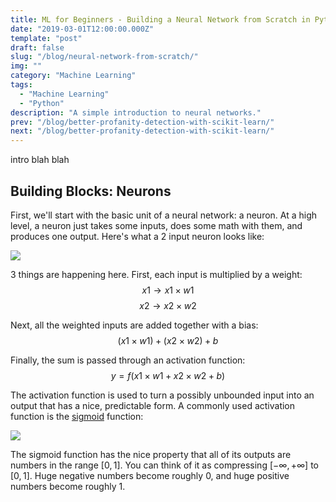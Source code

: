 ```yaml
---
title: ML for Beginners - Building a Neural Network from Scratch in Python
date: "2019-03-01T12:00:00.000Z"
template: "post"
draft: false
slug: "/blog/neural-network-from-scratch/"
img: ""
category: "Machine Learning"
tags:
  - "Machine Learning"
  - "Python"
description: "A simple introduction to neural networks."
prev: "/blog/better-profanity-detection-with-scikit-learn/"
next: "/blog/better-profanity-detection-with-scikit-learn/"
---
```

intro blah blah

## Building Blocks: Neurons

First, we'll start with the basic unit of a neural network: a neuron. At a high level, a neuron just takes some inputs, does some math with them, and produces one output. Here's what a 2 input neuron looks like:

![](/media/neural-network-post/perceptron.svg)

3 things are happening here. First, each input is multiplied by a weight:
$$
x1 \rightarrow x1 \times w1
$$
$$
x2 \rightarrow x2 \times w2
$$

Next, all the weighted inputs are added together with a bias:
$$
(x1 \times w1) + (x2 \times w2) + b
$$

Finally, the sum is passed through an activation function:
$$
y = f(x1 \times w1 + x2 \times w2 + b)
$$

The activation function is used to turn a possibly unbounded input into an output that has a nice, predictable form. A commonly used activation function is the [sigmoid](https://en.wikipedia.org/wiki/Sigmoid_function) function:

![](/media/neural-network-post/sigmoid.png)

The sigmoid function has the nice property that all of its outputs are numbers in the range $[0, 1]$. You can think of it as compressing $[-\infty, +\infty]$ to $[0, 1]$. Huge negative numbers become roughly $0$, and huge positive numbers become roughly $1$.


